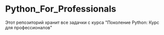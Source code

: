 # Python_For_Professionals
Этот репозиторий хранит все задачки с курса "Поколение Python: Курс для профессионалов"
